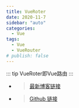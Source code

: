 ```yaml
---
title: VueRoter
date: 2020-11-7
sidebar: "auto"
categories:
  - Vue
tags:
  - Vue
  - VueRouter
# publish: false
---
```


::: tip
  VueRoter即Vue路由
:::

<!-- more -->

- > [最新博客链接](https://tsanfer.xyz/views/frontEnd/vuepress_theme_reco-Github_Actions.html)
- > [Github 链接](https://github.com/Tsanfer/vuepress_theme_reco-Github_Actions)

